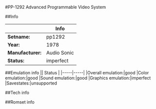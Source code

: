 #PP-1292 Advanced Programmable Video System

##Info

||Info|
|-----|-----|
|**Setname:**|pp1292
|**Year:**|1978
|**Manufacturer:**|Audio Sonic
|**Status:**|imperfect

##Emulation info
|| Status |
|-----|-----|
|Overall emulation:|good
|Color emulation:|good
|Sound emulation:|good
|Graphics emulation:|imperfect
|Savestates:|unsupported

##Tech info

##Romset info

<!--- START OF EDITED COMMENT DO NOT TOUCH TEXT ABOVE-->

